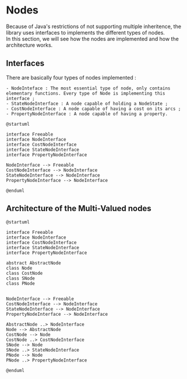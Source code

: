 # Nodes <!-- {docsify-ignore-all} -->
Because of Java's restrictions of not supporting multiple inheritence, the library uses interfaces to implements the different types of nodes.  
In this section, we will see how the nodes are implemented and how the architecture works.

## Interfaces
There are basically four types of nodes implemented :  

	- NodeInteface : The most essential type of node, only contains elementary functions. Every type of Node is implementing this interface ;
	- StateNodeInterface : A node capable of holding a NodeState ;
	- CostNodeInterface : A node capable of having a cost on its arcs ;
	- PropertyNodeInterface : A node capable of having a property.

```plantuml
@startuml

interface Freeable
interface NodeInterface
interface CostNodeInterface
interface StateNodeInterface
interface PropertyNodeInterface

NodeInterface --> Freeable
CostNodeInterface --> NodeInterface
StateNodeInterface --> NodeInterface
PropertyNodeInterface --> NodeInterface

@enduml
```

## Architecture of the Multi-Valued nodes

```plantuml
@startuml

interface Freeable
interface NodeInterface
interface CostNodeInterface
interface StateNodeInterface
interface PropertyNodeInterface

abstract AbstractNode
class Node
class CostNode
class SNode
class PNode


NodeInterface --> Freeable
CostNodeInterface --> NodeInterface
StateNodeInterface --> NodeInterface
PropertyNodeInterface --> NodeInterface

AbstractNode ..> NodeInterface
Node --> AbstractNode
CostNode --> Node
CostNode ..> CostNodeInterface
SNode --> Node
SNode ..> StateNodeInterface
PNode --> Node
PNode ..> PropertyNodeInterface

@enduml
```